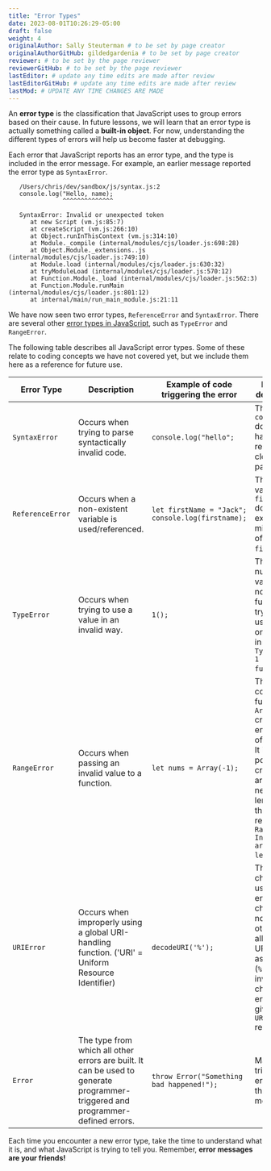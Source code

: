 ```yaml
---
title: "Error Types"
date: 2023-08-01T10:26:29-05:00
draft: false
weight: 4
originalAuthor: Sally Steuterman # to be set by page creator
originalAuthorGitHub: gildedgardenia # to be set by page creator
reviewer: # to be set by the page reviewer
reviewerGitHub: # to be set by the page reviewer
lastEditor: # update any time edits are made after review
lastEditorGitHub: # update any time edits are made after review
lastMod: # UPDATE ANY TIME CHANGES ARE MADE
---
```


An **error type** is the classification that JavaScript uses to group errors based on their cause. In future lessons, we will learn that an error type is actually something called a **built-in object**. For now, understanding the different types of errors will help us become faster at debugging.

Each error that JavaScript reports has an error type, and the type is included in the error message. For example, an earlier message reported the error type as `SyntaxError`.

```console
   /Users/chris/dev/sandbox/js/syntax.js:2
   console.log("Hello, name);
               ^^^^^^^^^^^^^^

   SyntaxError: Invalid or unexpected token
      at new Script (vm.js:85:7)
      at createScript (vm.js:266:10)
      at Object.runInThisContext (vm.js:314:10)
      at Module._compile (internal/modules/cjs/loader.js:698:28)
      at Object.Module._extensions..js (internal/modules/cjs/loader.js:749:10)
      at Module.load (internal/modules/cjs/loader.js:630:32)
      at tryModuleLoad (internal/modules/cjs/loader.js:570:12)
      at Function.Module._load (internal/modules/cjs/loader.js:562:3)
      at Function.Module.runMain (internal/modules/cjs/loader.js:801:12)
      at internal/main/run_main_module.js:21:11
```

We have now seen two error types, `ReferenceError` and `SyntaxError`. There are several other [error types in JavaScript](https://developer.mozilla.org/en-US/docs/Web/JavaScript/Reference/Global_Objects#Fundamental_objects), such as `TypeError` and `RangeError`. 

The following table describes all JavaScript error types. Some of these relate to coding concepts we have not covered yet, but we include them here as a reference for future use.

| Error Type | Description | Example of code triggering the error | Example description |
|------------|-------------|--------------------------------------|---------------------|
| `SyntaxError` | Occurs when trying to parse syntactically invalid code. | `console.log("hello";` | The call to `console.log` does not have a required close parenthesis. |
| `ReferenceError` | Occurs when a non-existent variable is used/referenced. | `let firstName = "Jack"; console.log(firstname);` | The variable `firstname` does not exist; it is a misspelling of `firstName`. |
| `TypeError` | Occurs when trying to use a value in an invalid way. | `1();` | The numeric value `1` is not a function, so trying to use it as one results in `TypeError: 1 is not a function`. |
| `RangeError` | Occurs when passing an invalid value to a function. | `let nums = Array(-1);` | The constructor function `Array(n)` creates an empty array of length `n`. It is not possible to create an array with negative length, so the code results in `RangeError: Invalid array length`. |
| `URIError` | Occurs when improperly using a global URI-handling function. ('URI' = Uniform Resource Identifier) | `decodeURI('%');` | The `%` character is used to encode characters not otherwise allowed in URIs, such as spaces (`%20`). If an invalid character encoding is given, a `URIError` results. |
| `Error` | The type from which all other errors are built. It can be used to generate programmer-triggered and programmer-defined errors. | `throw Error("Something bad happened!");` | Manually triggers an error with the given message. |

Each time you encounter a new error type, take the time to understand what it is, and what JavaScript is trying to tell you. Remember, **error messages are your friends!**
